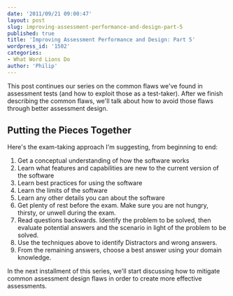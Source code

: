 ```yaml
---
date: '2011/09/21 09:00:47'
layout: post
slug: improving-assessment-performance-and-design-part-5
published: true
title: 'Improving Assessment Performance and Design: Part 5'
wordpress_id: '1502'
categories:
- What Word Lions Do
author: 'Philip'
---
```


This post continues our series on the common flaws we've found in assessment tests (and how to exploit those as a test-taker). After we finish describing the common flaws, we'll talk about how to avoid those flaws through better assessment design.


## Putting the Pieces Together


Here's the exam-taking approach I'm suggesting, from beginning to end:

1. Get a conceptual understanding of how the software works
2. Learn what features and capabilities are new to the current version of the software
3. Learn best practices for using the software
4. Learn the limits of the software
5. Learn any other details you can about the software
6. Get plenty of rest before the exam. Make sure you are not hungry, thirsty, or unwell during the exam.
7. Read questions backwards. Identify the problem to be solved, then evaluate potential answers and the scenario in light of the problem to be solved.
8. Use the techniques above to identify Distractors and wrong answers.
9. From the remaining answers, choose a best answer using your domain knowledge.


In the next installment of this series, we'll start discussing how to mitigate common assessment design flaws in order to create more effective assessments.
